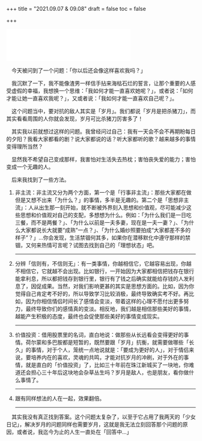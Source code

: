 +++
title = "2021.09.07 & 09.08"
draft = false
toc = false

+++


<div class="music-box">
<iframe frameborder="no" border="0" marginwidth="0" marginheight="0" width=330 height=86 src="//music.163.com/outchain/player?type=2&id=461080452&auto=1&height=66"></iframe>
</div>



&emsp;今天被问到了一个问题：「你以后还会像这样喜欢我吗？」

&emsp;我沉默了一下，我不能像渣男一样信手拈来海枯石烂的誓言，让那个重要的人感受虚假的幸福，我想换一个思维：「我如何才能一直喜欢她呢？」，或者说：「如何才能让她一直喜欢我呢？」，又或者说：「我如何才能一直喜欢自己呢？」。

&emsp;这个问题当中，要对抗的敌人其实是「岁月」。我们都说「岁月是把杀猪刀」，而其实看看周围的人你就会发现，岁月可比杀猪刀厉害多了！

&emsp;其实我以前就想过这样的问题。我曾经问过自己：我有一天会不会不再期盼每日的夕阳？我看大家都看的剧？说大家都说的话？听大家都听的歌？越来越多的事情变得理所当然？

&emsp;显然我不希望自己变成那样，我害怕对生活失去热枕；害怕丧失爱的能力；害怕变成一个无趣的人。

 &emsp;后来我找到了一些方法。

1. 非主流：非主流又分为两个方面，第一个是「行事非主流」：那些大家都在做但是又想不出来「为什么？」的事情，多半是无趣的。第二个是「思想非主流」：人从出生那一刻开始，就不断被外界刻入思想和价值观，尽可能减少这些思想和价值观对自己的支配，多想想为什么。例如：「为什么我们是一日吃三餐，而不是两餐？」、「为什么以前是一夫多妻，现在是一夫一妻？」、「为什么大家都说长大就要“成熟”一点？」、「为什么婚纱照要拍成“大家都差不多的样子”？」...你会发现，生活禁锢何其多，如果你在潜移默化中遵守那样的禁锢，又何来热情可言呢？试图去找到自己的「理想状态」吧。

   ---

   

2. 分辨「信则有，不信则无」：有一类事情，你越相信它，它越容易出现，你越不相信它，它就越不会出现。比如银行，一开始因为大家都相信把钱存在银行能拿利息，所以都把钱存到银行里，银行有了钱之后确实就能给存钱的人发利息了，因促成果。当然，对我们影响更甚的其实是思想方面的。比如，因为你觉得自己肯定考不好的，所以导致学习比较消极，最终导致确实考不好。再比如，因为你相信情侣时间长了感情会变淡，带着这样的心理不愿付出更多努力，最终导致你们的感情真的变淡。相反地，我们越是相信那些美好的事情，越能产生积极的态度，最终也会促使那些美好的事情变成现实。

   ---

   

3. 价值投资：借用股票里的名词，直白地说：做那些从长远看会变得更好的事情。荷尔蒙和多巴胺都是短暂的，既然要跟「岁月」抗衡，就需要做哪些「长久」的事情，对于个人，笼统一点地说就是：「要成为更好的人」，对于情侣来说，要培养内在的喜欢，灵魂的共鸣，才能对抗岁月的冲刷，对于外在的事情，就是直白的「价值投资」了，比如三十年前在珠江新城买了一块地，你难道还会担心三十年后这块地会杂草丛生吗？岁月是敌人，也是朋友，看你做什么事情了。

   ---

4. 跟有同样想法的人在一起，效果翻倍。

   ---

   

&emsp;其实我没有真正找到答案。这个问题太复杂了，以至于它占用了我两天的「少女日记」，解决岁月的问题同样也需要岁月，这就是我无法立刻回答那个问题的原因，或者说，我迄今为止的人生一直处在「回答中...」



